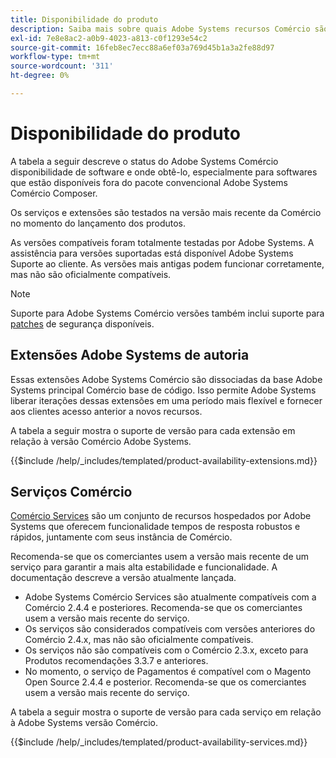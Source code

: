 ```yaml
---
title: Disponibilidade do produto
description: Saiba mais sobre quais Adobe Systems recursos Comércio são suportados atualmente e verifique sua compatibilidade com versões Adobe Systems Comércio específicas.
exl-id: 7e8e8ac2-a0b9-4023-a813-c0f1293e54c2
source-git-commit: 16feb8ec7ecc88a6ef03a769d45b1a3a2fe88d97
workflow-type: tm+mt
source-wordcount: '311'
ht-degree: 0%

---
```


# Disponibilidade do produto

A tabela a seguir descreve o status do Adobe Systems Comércio disponibilidade de software e onde obtê-lo, especialmente para softwares que estão disponíveis fora do pacote convencional Adobe Systems Comércio Composer.

Os serviços e extensões são testados na versão mais recente da Comércio no momento do lançamento dos produtos.

As versões compatíveis foram totalmente testadas por Adobe Systems. A assistência para versões suportadas está disponível Adobe Systems Suporte ao cliente. As versões mais antigas podem funcionar corretamente, mas não são oficialmente compatíveis.

>[!NOTE]
>
>Suporte para Adobe Systems Comércio versões também inclui suporte para [patches](versions.md) de segurança disponíveis.

## Extensões Adobe Systems de autoria

Essas extensões Adobe Systems Comércio são dissociadas da base Adobe Systems principal Comércio base de código. Isso permite Adobe Systems liberar iterações dessas extensões em uma período mais flexível e fornecer aos clientes acesso anterior a novos recursos.

A tabela a seguir mostra o suporte de versão para cada extensão em relação à versão Comércio Adobe Systems.

{{$include /help/_includes/templated/product-availability-extensions.md}}

## Serviços Comércio

[Comércio Services](https://experienceleague.adobe.com/docs/commerce/user-guides/home.html?lang=pt-BR) são um conjunto de recursos hospedados por Adobe Systems que oferecem funcionalidade tempos de resposta robustos e rápidos, juntamente com seus instância de Comércio.

Recomenda-se que os comerciantes usem a versão mais recente de um serviço para garantir a mais alta estabilidade e funcionalidade. A documentação descreve a versão atualmente lançada.

* Adobe Systems Comércio Services são atualmente compatíveis com a Comércio 2.4.4 e posteriores. Recomenda-se que os comerciantes usem a versão mais recente do serviço.
* Os serviços são considerados compatíveis com versões anteriores do Comércio 2.4.x, mas não são oficialmente compatíveis.
* Os serviços não são compatíveis com o Comércio 2.3.x, exceto para Produtos recomendações 3.3.7 e anteriores.
* No momento, o serviço de Pagamentos é compatível com o Magento Open Source 2.4.4 e posterior. Recomenda-se que os comerciantes usem a versão mais recente do serviço.

A tabela a seguir mostra o suporte de versão para cada serviço em relação à Adobe Systems versão Comércio.

{{$include /help/_includes/templated/product-availability-services.md}}
